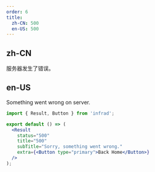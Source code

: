 ```yaml
---
order: 6
title:
  zh-CN: 500
  en-US: 500
---
```


## zh-CN

服务器发生了错误。

## en-US

Something went wrong on server.

```jsx
import { Result, Button } from 'infrad';

export default () => (
  <Result
    status="500"
    title="500"
    subTitle="Sorry, something went wrong."
    extra={<Button type="primary">Back Home</Button>}
  />
);
```
